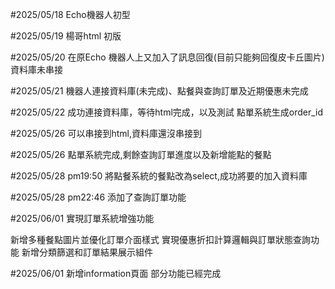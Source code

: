 <p>#2025/05/18 
Echo機器人初型</p>
<p>#2025/05/19
楊哥html 初版</p>
<p>#2025/05/20
在原Echo 機器人上又加入了訊息回復(目前只能夠回復皮卡丘圖片)
資料庫未串接</p>
<p>#2025/05/21
機器人連接資料庫(未完成)、點餐與查詢訂單及近期優惠未完成</p>
<p>#2025/05/22
成功連接資料庫，等待html完成，以及測試
點單系統生成order_id</p>
<p>#2025/05/26
可以串接到html,資料庫還沒串接到</p>
<p>#2025/05/26
點單系統完成,剩餘查詢訂單進度以及新增能點的餐點</p>
<p>#2025/05/28 pm19:50
將點餐系統的餐點改為select,成功將要的加入資料庫</p>
<p>#2025/05/28 pm22:46
添加了查詢訂單功能</p>
<p>#2025/06/01
實現訂單系統增強功能

新增多種餐點圖片並優化訂單介面樣式
實現優惠折扣計算邏輯與訂單狀態查詢功能
新增分類篩選和訂單結果展示組件</p>
<p>#2025/06/01
新增information頁面
部分功能已經完成</p>